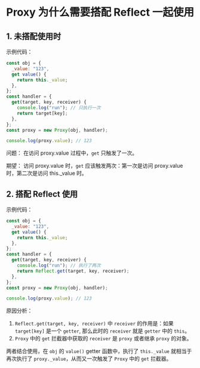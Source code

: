 # Proxy 为什么需要搭配 Reflect 一起使用

## 1. 未搭配使用时

示例代码：

```js
const obj = {
  _value: "123",
  get value() {
    return this._value;
  },
};
const handler = {
  get(target, key, receiver) {
    console.log("run"); // 只执行一次
    return target[key];
  },
};
const proxy = new Proxy(obj, handler);

console.log(proxy.value); // 123
```

问题：
在访问 proxy.value 过程中，`get` 只触发了一次。

期望：
访问 proxy.value 时，`get` 应该触发两次：第一次是访问 proxy.value 时，第二次是访问 this.\_value 时。

## 2. 搭配 Reflect 使用

示例代码：

```js
const obj = {
  _value: "123",
  get value() {
    return this._value;
  },
};
const handler = {
  get(target, key, receiver) {
    console.log("run"); // 执行了两次
    return Reflect.get(target, key, receiver);
  },
};
const proxy = new Proxy(obj, handler);

console.log(proxy.value); // 123
```

原因分析：

1. `Reflect.get(target, key, receiver)` 中 `receiver` 的作用是：如果 `target[key]` 是一个 `getter`, 那么此时的 `receiver` 就是 `getter` 中的 `this`。
2. `Proxy` 中的 `get` 拦截器中获取的 `receiver` 是 `proxy` 或者继承 `proxy` 的对象。

两者结合使用，在 `obj` 的 `value()` getter 函数中，执行了 `this._value` 就相当于再次执行了 `proxy._value`，从而又一次触发了 `Proxy` 中的 `get` 拦截器。
